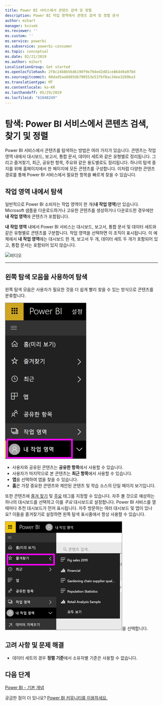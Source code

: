 ```yaml
---
title: Power BI 서비스에서 콘텐츠 검색 및 정렬
description: Power BI 작업 영역에서 콘텐츠 검색 및 정렬 문서
author: mihart
manager: kvivek
ms.reviewer: ''
ms.custom: ''
ms.service: powerbi
ms.subservice: powerbi-consumer
ms.topic: conceptual
ms.date: 02/21/2019
ms.author: mihart
LocalizationGroup: Get started
ms.openlocfilehash: 2f8c2468b56db190f9e794ed2d81ce86449a970d
ms.sourcegitcommit: 60dad5aa0d85db790553e537bf8ac34ee3289ba3
ms.translationtype: MT
ms.contentlocale: ko-KR
ms.lasthandoff: 05/29/2019
ms.locfileid: "61048249"
---
```

# <a name="navigation-searching-finding-and-sorting-content-in-power-bi-service"></a>탐색: Power BI 서비스에서 콘텐츠 검색, 찾기 및 정렬
Power BI 서비스에서 콘텐츠를 탐색하는 방법은 여러 가지가 있습니다. 콘텐츠는 작업 영역 내에서 대시보드, 보고서, 통합 문서, 데이터 세트와 같은 유형별로 정리됩니다.  그리고 즐겨찾기, 최근, 공유한 항목, 주요와 같은 용도별로도 정리됩니다. 하나의 탐색 중지를 위해 홈페이지에서 한 페이지에 모든 콘텐츠를 구성합니다. 이처럼 다양한 콘텐츠 경로를 통해 Power BI 서비스에서 필요한 항목을 빠르게 찾을 수 있습니다.  

## <a name="navigation-within-workspaces"></a>작업 영역 내에서 탐색

일반적으로 Power BI 소비자는 작업 영역이  한 개(**내 작업 영역**)만 있습니다. Microsoft 샘플을 다운로드하거나 고유한 콘텐츠를 생성하거나 다운로드한 경우에만 **내 작업 영역**에 콘텐츠가 포함됩니다.  

**내 작업 영역** 내에서 Power BI 서비스는 대시보드, 보고서, 통합 문서 및 데이터 세트와 같은 유형별로 콘텐츠를 구분합니다. 작업 영역을 선택하면 이 조직이 표시됩니다. 이 예제에서 **내 작업 영역**에는 대시보드 한 개, 보고서 두 개, 데이터 세트 두 개가 포함되어 있고, 통합 문서는 포함되어 있지 않습니다.

![비디오](./media/end-user-search-sort/nav.gif)

________________________________________

## <a name="navigation-using-the-left-navbar"></a>왼쪽 탐색 모음을 사용하여 탐색
왼쪽 탐색 모음은 사용자가 필요한 것을 더 쉽게 빨리 찾을 수 있는 방식으로 콘텐츠를 분류합니다.  

![왼쪽 탐색 모음](./media/end-user-search-sort/power-bi-newnav2.png)


- 사용자와 공유된 콘텐츠는 **공유한 항목**에서 사용할 수 있습니다.
- 사용자가 마지막으로 본 콘텐츠는 **최근 항목**에서 사용할 수 있습니다. 
- **앱**을 선택하여 앱을 찾을 수 있습니다.
- **홈**은 가장 중요한 콘텐츠와 제안된 콘텐츠 및 학습 소스의 단일 페이지 보기입니다.

또한 콘텐츠에 [즐겨 찾기](end-user-favorite.md) 및 [주요](end-user-featured.md) 태그를 지정할 수 있습니다. 자주 볼 것으로 예상하는 하나의 대시보드를 선택하고 이를 *주요* 대시보드로 설정합니다. Power BI 서비스를 열 때마다 추천 대시보드가 먼저 표시됩니다. 자주 방문하는 여러 대시보드 및 앱이 있나요? 이들을 즐겨찾기로 설정하면 왼쪽 탐색 표시줄에서 항상 사용할 수 있습니다.

![즐겨찾기 플라이아웃](./media/end-user-search-sort/power-bi-favorite-flyout.png)을 선택합니다.


## <a name="considerations-and-troubleshooting"></a>고려 사항 및 문제 해결
* 데이터 세트의 경우 **정렬 기준**에서 소유자별 기준은 사용할 수 없습니다.

## <a name="next-steps"></a>다음 단계
[Power BI - 기본 개념](end-user-basic-concepts.md)

궁금한 점이 더 있나요? [Power BI 커뮤니티를 이용하세요.](http://community.powerbi.com/)
